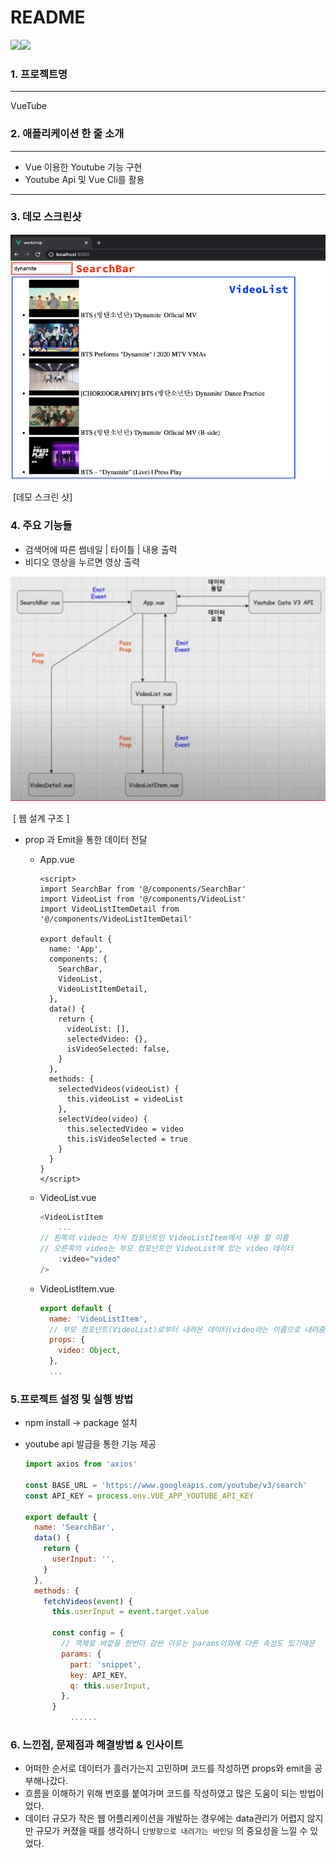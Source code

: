 # README

![](https://img.shields.io/badge/vue-2.0-red)![](https://img.shields.io/badge/code%20status-close-yellow)

### 1. 프로젝트명

---

VueTube 

### 2. 애플리케이션 한 줄 소개

---

- Vue 이용한 Youtube 기능 구현 
- Youtube Api 및 Vue Cli를 활용

---

### 3. 데모 스크린샷

![](README.assets/1.PNG)

​																[데모 스크린 샷]

### 4. 주요 기능들

- 검색어에 따른 썸네일 | 타이틀 | 내용 출력   
- 비디오 영상을 누르면 영상 출력

![](README.assets/캡처.PNG)

​																			[ 웹 설계 구조 ]

- prop 과 Emit을 통한 데이터 전달

  - App.vue

    ```Vue
    <script>
    import SearchBar from '@/components/SearchBar'
    import VideoList from '@/components/VideoList'
    import VideoListItemDetail from '@/components/VideoListItemDetail'
    
    export default {
      name: 'App',
      components: {
        SearchBar,
        VideoList,
        VideoListItemDetail,
      },
      data() {
        return {
          videoList: [],
          selectedVideo: {},
          isVideoSelected: false,
        }
      },
      methods: {
        selectedVideos(videoList) {
          this.videoList = videoList
        },
        selectVideo(video) {
          this.selectedVideo = video
          this.isVideoSelected = true
        }
      }
    }
    </script>
    ```

  - VideoList.vue

    ```javascript
    <VideoListItem 
    	...
    // 왼쪽의 video는 자식 컴포넌트인 VideoListItem에서 사용 할 이름
    // 오른쪽의 video는 부모 컴포넌트인 VideoList에 있는 video 데이터
        :video="video"
    />
    ```

  - VideoListItem.vue

    ```javascript
    export default {
      name: 'VideoListItem', 
      // 부모 컴포넌트(VideoList)로부터 내려온 데이터(video라는 이름으로 내려줌)를 받아서 활용한다.
      props: {
        video: Object,
      },
      ...
    ```

    



### 5.프로젝트 설정 및 실행 방법 

- npm install -> package 설치

- youtube api 발급을 통한 기능 제공

  ```javascript
  import axios from 'axios'
  
  const BASE_URL = 'https://www.googleapis.com/youtube/v3/search'
  const API_KEY = process.env.VUE_APP_YOUTUBE_API_KEY
  
  export default {
    name: 'SearchBar',
    data() {
      return {
        userInput: '',
      }
    },
    methods: {
      fetchVideos(event) {
        this.userInput = event.target.value
  
        const config = {
          // 객체로 바깥을 한번더 감싼 이유는 params이외에 다른 속성도 있기때문
          params: {
            part: 'snippet',
            key: API_KEY,
            q: this.userInput,
          },
        }
        	......
  ```

  

### 6. 느낀점, 문제점과 해결방법 & 인사이트

- 어떠한 순서로 데이터가 흘러가는지 고민하며 코드를 작성하면 props와 emit을 공부해나갔다.
- 흐름을 이해하기 위해 번호를 붙여가며 코드를 작성하였고 많은 도움이 되는 방법이었다.
- 데이터 규모가 작은 웹 어플리케이션을 개발하는 경우에는 data관리가 어렵지 않지만 규모가 커졌을 때를 생각하니 `단방향으로 내려가는 바인딩` 의 중요성을 느낄 수 있었다.

